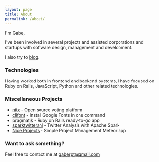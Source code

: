 ```yaml
---
layout: page
title: About
permalink: /about/
---
```


I'm Gabe,

I've been involved in several projects and assisted corporations and startups with software design, management and development.

I also try to [blog](http://gaapt.github.io/).


### Technologies
Having worked both in frontend and backend systems, I have focused on Ruby on Rails, JavaScript, Python and other related technologies.

### Miscellaneous Projects
+ [nitx](https://github.com/gaapt/nitx) - Open source voting platform
+ [clifont](https://github.com/gaapt/clifont) - Install Google Fonts in one command
+ [pragmatik](https://github.com/gaapt/pragmatik) - Ruby on Rails ready-to-go app 
+ [sparktwitteranl](https://github.com/gaapt/sparktwitteranl) - Twitter Analysis with Apache Spark
+ [Nice Projects](http://projmanagement.meteor.com/) - Simple Project Management Meteor app

### Want to ask something?
Feel free to contact me at [gaberpt@gmail.com](mailto:gaberpt@gmail.com)
